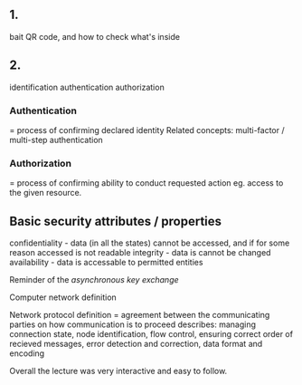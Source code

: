 ## 1.
bait QR code, and how to check what's inside
## 2.
identification
authentication
authorization
### Authentication
= process of confirming declared identity
Related concepts: multi-factor / multi-step authentication
### Authorization
= process of confirming ability to conduct
requested action eg. access to the given resource.

## Basic security attributes / properties
confidentiality - data (in all the states) cannot be accessed, and if for some reason accessed is not readable
integrity - data is cannot be changed
availability - data is accessable to permitted entities

Reminder of the *asynchronous key exchange*

Computer network definition

Network protocol definition = agreement between the communicating parties on how communication is to proceed
describes: managing connection state, node identification, flow control, ensuring correct order of recieved messages, error detection and correction, data format and encoding



Overall the lecture was very interactive and easy to follow.